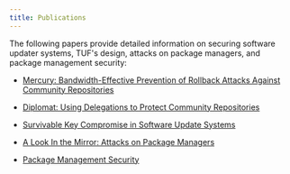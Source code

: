 ```yaml
---
title: Publications
---
```


The following papers provide detailed information on securing software updater
systems, TUF's design, attacks on package managers, and package management
security:

- [Mercury: Bandwidth-Effective Prevention of Rollback Attacks Against Community Repositories](/static/papers/prevention-rollback-attacks-atc2017.pdf)

- [Diplomat: Using Delegations to Protect Community Repositories](/static/papers/protect-community-repositories-nsdi2016.pdf)

- [Survivable Key Compromise in Software Update Systems](/static/papers/survivable-key-compromise-ccs2010.pdf)

- [A Look In the Mirror: Attacks on Package Managers](/static/papers/attacks-on-package-managers-ccs2008.pdf)

- [Package Management Security](/papers/package-management-security-tr08-02.pdf)
